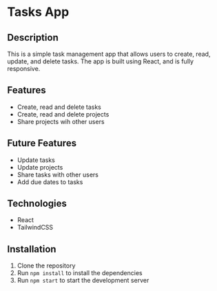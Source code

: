 # Tasks App

## Description
This is a simple task management app that allows users to create, read, update, and delete tasks. The app is built using React, and is fully responsive.

## Features
- Create, read and delete tasks
- Create, read and delete projects
- Share projects wih other users

## Future Features
- Update tasks
- Update projects
- Share tasks with other users
- Add due dates to tasks

## Technologies
- React
- TailwindCSS

## Installation
1. Clone the repository
2. Run `npm install` to install the dependencies
3. Run `npm start` to start the development server


